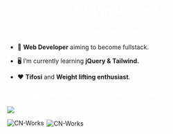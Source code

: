 <h1 align="center" style="color: #ffffff;">Hi, I'm Victor !</h1>
<h3 align="center" style="color: #ffffff;">Web developer</h3>

- :dizzy: **Web Developer** aiming to become fullstack.

- :desktop_computer: I’m currently learning **jQuery & Tailwind.**

- :hearts: **Tifosi** and **Weight lifting enthusiast**.

<p align="center">
</p>

<h3 align="left" style="color: #ffffff;">Languages and Tools I'm using in my projects :</h3>
<p align="left">
  <a href="https://skillicons.dev">
    <img src="https://skillicons.dev/icons?i=figma,html,css,js,jquery,tailwind,php,mysql,symfony,mysql,git" />
  </a>
</p>
<!-- <p align="left"> <a href="https://www.w3.org/html/" target="_blank" rel="noreferrer"> <img src="https://raw.githubusercontent.com/devicons/devicon/master/icons/html5/html5-original-wordmark.svg" alt="html5" width="40" height="40"/> </a><a href="https://www.w3schools.com/css/" target="_blank" rel="noreferrer"> <img src="https://raw.githubusercontent.com/devicons/devicon/master/icons/css3/css3-original-wordmark.svg" alt="css3" width="40" height="40"/> </a> <a href="https://developer.mozilla.org/en-US/docs/Web/JavaScript" target="_blank" rel="noreferrer"> <img src="https://raw.githubusercontent.com/devicons/devicon/master/icons/javascript/javascript-original.svg" alt="javascript" width="40" height="40"/> </a> <a href="https://www.mysql.com/" target="_blank" rel="noreferrer"> <img src="https://raw.githubusercontent.com/devicons/devicon/master/icons/mysql/mysql-original-wordmark.svg" alt="mysql" width="40" height="40"/> </a> <a href="https://www.php.net" target="_blank" rel="noreferrer"> <img src="https://raw.githubusercontent.com/devicons/devicon/master/icons/php/php-original.svg" alt="php" width="40" height="40"/> </a> </p> -->

<p><img align="left" src="https://github-readme-stats.vercel.app/api/top-langs?username=CN-Works&show_icons=true&locale=en&layout=compact&theme=react&hide_border=true" alt="CN-Works" /></p>

<p>&nbsp;<img align="center" src="https://github-readme-stats.vercel.app/api?username=CN-Works&show_icons=true&locale=en&theme=react&hide_border=true" alt="CN-Works" /></p>
